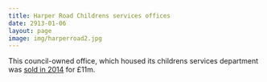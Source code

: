 ```yaml
---
title: Harper Road Childrens services offices 
date: 2913-01-06
layout: page
image: img/harperroad2.jpg
---
```

This council-owned office, which housed its childrens services department was [sold in 2014](https://www.35percent.org/img/23harperroad.pdf) for £11m.
